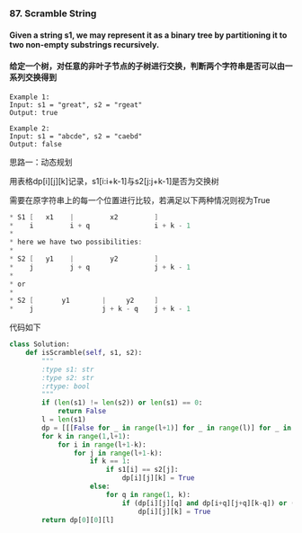 ### 87. Scramble String
#### Given a string s1, we may represent it as a binary tree by partitioning it to two non-empty substrings recursively.
#### 给定一个树，对任意的非叶子节点的子树进行交换，判断两个字符串是否可以由一系列交换得到

```
Example 1:
Input: s1 = "great", s2 = "rgeat"
Output: true

Example 2:
Input: s1 = "abcde", s2 = "caebd"
Output: false
```

思路一：动态规划

用表格dp[i][j][k]记录，s1[i:i+k-1]与s2[j:j+k-1]是否为交换树

需要在原字符串上的每一个位置进行比较，若满足以下两种情况则视为True

```java
* S1 [   x1    |         x2         ]
*    i         i + q                i + k - 1
* 
* here we have two possibilities:
*      
* S2 [   y1    |         y2         ]
*    j         j + q                j + k - 1
*    
* or 
* 
* S2 [       y1        |     y2     ]
*    j                 j + k - q    j + k - 1
```

代码如下
```python
class Solution:
    def isScramble(self, s1, s2):
        """
        :type s1: str
        :type s2: str
        :rtype: bool
        """
        if (len(s1) != len(s2)) or len(s1) == 0:
            return False
        l = len(s1)
        dp = [[[False for _ in range(l+1)] for _ in range(l)] for _ in range(l)]
        for k in range(1,l+1):
            for i in range(l+1-k):
                for j in range(l+1-k):
                    if k == 1:
                        if s1[i] == s2[j]:
                            dp[i][j][k] = True 
                    else:
                        for q in range(1, k):
                            if (dp[i][j][q] and dp[i+q][j+q][k-q]) or (dp[i][j+k-q][q] and dp[i+q][j][k-q]):
                                dp[i][j][k] = True
        return dp[0][0][l]
```
